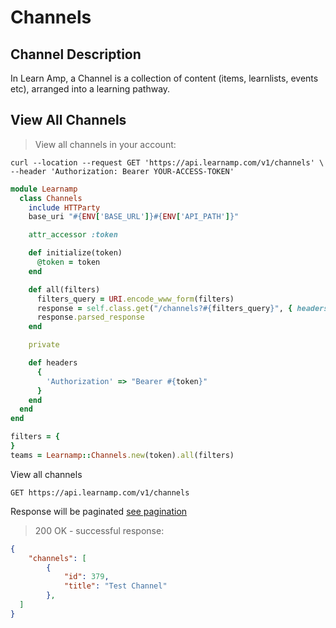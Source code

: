 # Channels

## Channel Description

In Learn Amp, a Channel is a collection of content (items, learnlists, events etc), arranged into a learning pathway.

## View All Channels

> View all channels in your account:

```shell
curl --location --request GET 'https://api.learnamp.com/v1/channels' \
--header 'Authorization: Bearer YOUR-ACCESS-TOKEN'
```

```ruby
module Learnamp
  class Channels
    include HTTParty
    base_uri "#{ENV['BASE_URL']}#{ENV['API_PATH']}"

    attr_accessor :token

    def initialize(token)
      @token = token
    end

    def all(filters)
      filters_query = URI.encode_www_form(filters)
      response = self.class.get("/channels?#{filters_query}", { headers: headers })
      response.parsed_response
    end

    private

    def headers
      {
        'Authorization' => "Bearer #{token}"
      }
    end
  end
end

filters = {
}
teams = Learnamp::Channels.new(token).all(filters)
```

View all channels

`GET https://api.learnamp.com/v1/channels`

Response will be paginated [see pagination](#pagination)

> 200 OK - successful response:

```json
{
    "channels": [
        {
            "id": 379,
            "title": "Test Channel"
        },
  ]
}

```
